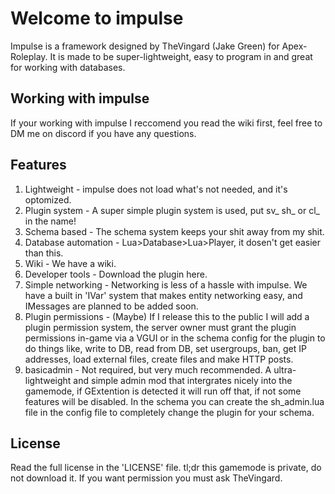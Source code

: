 # Welcome to impulse
Impulse is a framework designed by TheVingard (Jake Green) for Apex-Roleplay. It is made to be super-lightweight, easy to program in and great for working with databases.

## Working with impulse
If your working with impulse I reccomend you read the wiki first, feel free to DM me on discord if you have any questions.

## Features
1. Lightweight - impulse does not load what's not needed, and it's optomized.
2. Plugin system - A super simple plugin system is used, put sv_ sh_ or cl_ in the name!
3. Schema based - The schema system keeps your shit away from my shit.
4. Database automation - Lua>Database>Lua>Player, it dosen't get easier than this.
5. Wiki - We have a wiki.
6. Developer tools - Download the plugin here.
7. Simple networking - Networking is less of a hassle with impulse. We have a built in 'IVar' system that makes entity networking easy, and IMessages are planned to be added soon.
8. Plugin permissions - (Maybe) If I release this to the public I will add a plugin permission system, the server owner must grant the plugin permissions in-game via a VGUI or in the schema config for the plugin to do things like, write to DB, read from DB, set usergroups, ban, get IP addresses, load external files, create files and make HTTP posts.
9. basicadmin - Not required, but very much recommended. A ultra-lightweight and simple admin mod that intergrates nicely into the gamemode, if GExtention is detected it will run off that, if not some features will be disabled. In the schema you can create the sh_admin.lua file in the config file to completely change the plugin for your schema.

## License
Read the full license in the 'LICENSE' file.
tl;dr this gamemode is private, do not download it. If you want permission you must ask TheVingard.